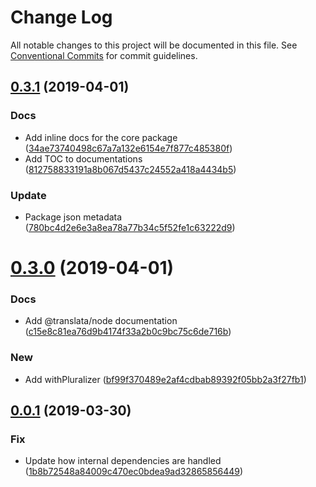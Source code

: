 # Change Log

All notable changes to this project will be documented in this file.
See [Conventional Commits](https://conventionalcommits.org) for commit guidelines.

## [0.3.1](https://github.com/jeanfortheweb/translata/compare/@translata/core@0.3.0...@translata/core@0.3.1) (2019-04-01)


### Docs

* Add inline docs for the core package ([34ae73740498c67a7a132e6154e7f877c485380f](https://github.com/jeanfortheweb/translata/commit/34ae73740498c67a7a132e6154e7f877c485380f))
* Add TOC to documentations ([812758833191a8b067d5437c24552a418a4434b5](https://github.com/jeanfortheweb/translata/commit/812758833191a8b067d5437c24552a418a4434b5))

### Update

* Package json metadata ([780bc4d2e6e3a8ea78a77b34c5f52fe1c63222d9](https://github.com/jeanfortheweb/translata/commit/780bc4d2e6e3a8ea78a77b34c5f52fe1c63222d9))





# [0.3.0](https://github.com/jeanfortheweb/translata/compare/@translata/core@0.0.1...@translata/core@0.3.0) (2019-04-01)


### Docs

* Add @translata/node documentation ([c15e8c81ea76d9b4174f33a2b0c9bc75c6de716b](https://github.com/jeanfortheweb/translata/commit/c15e8c81ea76d9b4174f33a2b0c9bc75c6de716b))

### New

* Add withPluralizer ([bf99f370489e2af4cdbab89392f05bb2a3f27fb1](https://github.com/jeanfortheweb/translata/commit/bf99f370489e2af4cdbab89392f05bb2a3f27fb1))





## [0.0.1](https://github.com/jeanfortheweb/translata/compare/@translata/core@0.2.0...@translata/core@0.0.1) (2019-03-30)


### Fix

* Update how internal dependencies are handled ([1b8b72548a84009c470ec0bdea9ad32865856449](https://github.com/jeanfortheweb/translata/commit/1b8b72548a84009c470ec0bdea9ad32865856449))
